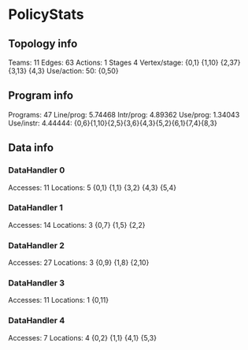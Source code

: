 # PolicyStats
## Topology info
Teams:		11
Edges:		63
Actions:	1
Stages		4
Vertex/stage:	{0,1} {1,10} {2,37} {3,13} {4,3} 
Use/action:	50: {0,50} 

## Program info
Programs:	47
Line/prog:	5.74468
Intr/prog:	4.89362
Use/prog:	1.34043
Use/instr:	4.44444: {0,6}{1,10}{2,5}{3,6}{4,3}{5,2}{6,1}{7,4}{8,3}

## Data info

### DataHandler 0
Accesses:	11
Locations:	5
{0,1} {1,1} {3,2} {4,3} {5,4} 

### DataHandler 1
Accesses:	14
Locations:	3
{0,7} {1,5} {2,2} 

### DataHandler 2
Accesses:	27
Locations:	3
{0,9} {1,8} {2,10} 

### DataHandler 3
Accesses:	11
Locations:	1
{0,11} 

### DataHandler 4
Accesses:	7
Locations:	4
{0,2} {1,1} {4,1} {5,3} 